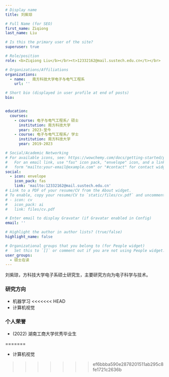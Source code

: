 ```yaml
---
# Display name
title: 刘紫琼

# Full Name (for SEO)
first_name: Ziqiong
last_name: Liu

# Is this the primary user of the site?
superuser: true

# Role/position
role: <b>Ziqiong Liu</b></br><t>12332162@mail.sustech.edu.cn</t></br>

# Organizations/Affiliations
organizations:
  - name:   南方科技大学电子与电气工程系
    url: ''

# Short bio (displayed in user profile at end of posts)
bio:


education:
  courses:
    - course: 电子与电气工程系/ 硕士
      institution: 南方科技大学
      year: 2023-至今
    - course: 电子与电气工程系/ 学士
      institution: 南方科技大学
      year: 2019-2023

# Social/Academic Networking
# For available icons, see: https://wowchemy.com/docs/getting-started/page-builder/#icons
#   For an email link, use "fas" icon pack, "envelope" icon, and a link in the
#   form "mailto:your-email@example.com" or "#contact" for contact widget.
social:
  - icon: envelope
    icon_pack: fas
    link: 'mailto:12332162@mail.sustech.edu.cn'
# Link to a PDF of your resume/CV from the About widget.
# To enable, copy your resume/CV to `static/files/cv.pdf` and uncomment the lines below.
# - icon: cv
#   icon_pack: ai
#   link: files/cv.pdf

# Enter email to display Gravatar (if Gravatar enabled in Config)
email: ''

# Highlight the author in author lists? (true/false)
highlight_name: false

# Organizational groups that you belong to (for People widget)
#   Set this to `[]` or comment out if you are not using People widget.
user_groups:
  - 硕士在读
---
```


刘紫琼，方科技大学电子系硕士研究生，主要研究方向为电子科学与技术。

### **研究方向**
* 机器学习
<<<<<<< HEAD
* 计算机视觉

### **个人荣誉**

* (2022) 湖南工商大学优秀毕业生

  

=======
* 计算机视觉
>>>>>>> ef6bbba590e2878201511ab295c8fe1721c2636b
